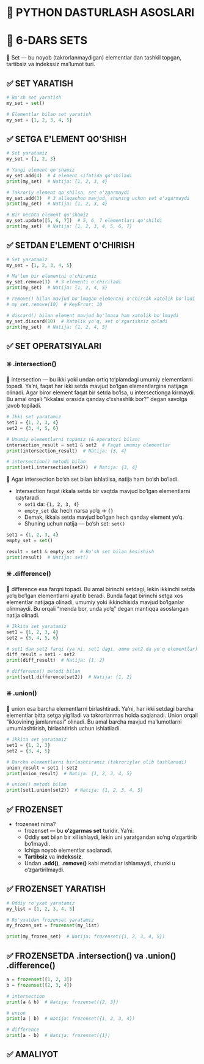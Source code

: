 # 🐍 PYTHON DASTURLASH ASOSLARI

# 🧩 6-DARS SETS

📌 Set — bu noyob (takrorlanmaydigan) elementlar dan tashkil topgan, tartibsiz va indekssiz ma’lumot turi.

## ✅ SET YARATISH

```python
# Bo'sh set yaratish
my_set = set()

# Elementlar bilan set yaratish
my_set = {1, 2, 3, 4, 5}
```

## ✅ SETGA E'LEMENT QO'SHISH


```python
# Set yaratamiz
my_set = {1, 2, 3}

# Yangi element qo'shamiz
my_set.add(4)  # 4 element sifatida qo'shiladi
print(my_set)  # Natija: {1, 2, 3, 4}

# Takroriy element qo'shilsa, set o'zgarmaydi
my_set.add(3)  # 3 allaqachon mavjud, shuning uchun set o'zgarmaydi
print(my_set)  # Natija: {1, 2, 3, 4}

# Bir nechta element qo'shamiz
my_set.update([5, 6, 7])  # 5, 6, 7 elementlari qo'shildi
print(my_set)  # Natija: {1, 2, 3, 4, 5, 6, 7}
```

## ✅ SETDAN E'LEMENT O'CHIRISH

```python
# Set yaratamiz
my_set = {1, 2, 3, 4, 5}

# Ma'lum bir elementni o'chiramiz
my_set.remove(3)  # 3 elementi o'chiriladi
print(my_set)  # Natija: {1, 2, 4, 5}

# remove() bilan mavjud bo'lmagan elementni o'chirsak xatolik bo'ladi
# my_set.remove(10)  # KeyError: 10

# discard() bilan element mavjud bo'lmasa ham xatolik bo'lmaydi
my_set.discard(10)  # Xatolik yo'q, set o'zgarishsiz qoladi
print(my_set)  # Natija: {1, 2, 4, 5}
```

## ✅ SET OPERATSIYALARI

### ❇️ .intersection()

📌 intersection — bu ikki yoki undan ortiq to‘plamdagi umumiy elementlarni topadi. Ya’ni, faqat har ikki setda mavjud bo‘lgan elementlargina natijaga olinadi. Agar biror element faqat bir setda bo‘lsa, u intersectionga kirmaydi. Bu amal orqali “ikkalasi orasida qanday o‘xshashlik bor?” degan savolga javob topiladi.

```python
# Ikki set yaratamiz
set1 = {1, 2, 3, 4}
set2 = {3, 4, 5, 6}

# Umumiy elementlarni topamiz (& operatori bilan)
intersection_result = set1 & set2  # Faqat umumiy elementlar
print(intersection_result)  # Natija: {3, 4}

# intersection() metodi bilan
print(set1.intersection(set2))  # Natija: {3, 4}
```

📌 Agar intersection bo‘sh set bilan ishlatilsa, natija ham bo‘sh bo‘ladi.

- Intersection faqat ikkala setda bir vaqtda mavjud bo‘lgan elementlarni qaytaradi.
    - `set1` da: `{1, 2, 3, 4}`
    - `empty_set` da: hech narsa yo‘q → `{}`
    - Demak, ikkala setda mavjud bo‘lgan hech qanday element yo‘q.
    - Shuning uchun natija — bo‘sh set: `set()`

```python
set1 = {1, 2, 3, 4}
empty_set = set()

result = set1 & empty_set  # Bo'sh set bilan kesishish
print(result)  # Natija: set()
```

### ❇️ .difference()

📌 difference esa farqni topadi. Bu amal birinchi setdagi, lekin ikkinchi setda yo‘q bo‘lgan elementlarni ajratib beradi. Bunda faqat birinchi setga xos elementlar natijaga olinadi, umumiy yoki ikkinchisida mavjud bo‘lganlar olinmaydi. Bu orqali “menda bor, unda yo‘q” degan mantiqqa asoslangan natija olinadi.

```python
# Ikkita set yaratamiz
set1 = {1, 2, 3, 4}
set2 = {3, 4, 5, 6}

# set1 dan set2 farqi (ya'ni, set1 dagi, ammo set2 da yo'q elementlar)
diff_result = set1 - set2
print(diff_result)  # Natija: {1, 2}

# difference() metodi bilan
print(set1.difference(set2))  # Natija: {1, 2}
```


### ❇️ .union()

📌 union esa barcha elementlarni birlashtiradi. Ya’ni, har ikki setdagi barcha elementlar bitta setga yig‘iladi va takrorlanmas holda saqlanadi. Union orqali “ikkovining jamlanmasi” olinadi. Bu amal barcha mavjud ma’lumotlarni umumlashtirish, birlashtirish uchun ishlatiladi.



```python
# Ikkita set yaratamiz
set1 = {1, 2, 3}
set2 = {3, 4, 5}

# Barcha elementlarni birlashtiramiz (takroriylar olib tashlanadi)
union_result = set1 | set2
print(union_result)  # Natija: {1, 2, 3, 4, 5}

# union() metodi bilan
print(set1.union(set2))  # Natija: {1, 2, 3, 4, 5}
```

## ✅ FROZENSET

- frozenset nima?
    - frozenset — bu **o‘zgarmas set** turidir. Ya’ni:
    - Oddiy **set** bilan bir xil ishlaydi, lekin uni yaratgandan so‘ng o‘zgartirib bo‘lmaydi.
    - Ichiga noyob elementlar saqlanadi.
    - **Tartibsiz** va **indekssiz**.
    - Undan **.add()**, **.remove()** kabi metodlar ishlamaydi, chunki u o‘zgartirilmaydi.

## ✅ FROZENSET YARATISH

```python
# Oddiy ro'yxat yaratamiz
my_list = [1, 2, 3, 4, 5]

# Ro'yxatdan frozenset yaratamiz
my_frozen_set = frozenset(my_list)

print(my_frozen_set)  # Natija: frozenset({1, 2, 3, 4, 5})
```

## ✅ FROZENSETDA .intersection() va .union() .difference()

```python
a = frozenset([1, 2, 3])
b = frozenset([2, 3, 4])

# intersection
print(a & b)  # Natija: frozenset({2, 3})

# union
print(a | b)  # Natija: frozenset({1, 2, 3, 4})

# difference
print(a - b)  # Natija: frozenset({1})
```



## ✅ AMALIYOT
